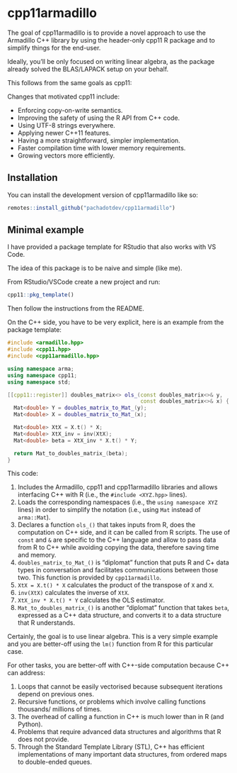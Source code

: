 
<!-- README.md is generated from README.Rmd. Please edit that file -->

# cpp11armadillo

<!-- badges: start -->

<!-- badges: end -->

The goal of cpp11armadillo is to provide a novel approach to use the
Armadillo C++ library by using the header-only cpp11 R package and to
simplify things for the end-user.

Ideally, you’ll be only focused on writing linear algebra, as the
package already solved the BLAS/LAPACK setup on your behalf.

This follows from the same goals as cpp11:

Changes that motivated cpp11 include:

  - Enforcing copy-on-write semantics.
  - Improving the safety of using the R API from C++ code.
  - Using UTF-8 strings everywhere.
  - Applying newer C++11 features.
  - Having a more straightforward, simpler implementation.
  - Faster compilation time with lower memory requirements.
  - Growing vectors more efficiently.

## Installation

You can install the development version of cpp11armadillo like so:

``` r
remotes::install_github("pachadotdev/cpp11armadillo")
```

## Minimal example

I have provided a package template for RStudio that also works with VS
Code.

The idea of this package is to be naive and simple (like me).

From RStudio/VSCode create a new project and run:

``` r
cpp11::pkg_template()
```

Then follow the instructions from the README.

On the C++ side, you have to be very explicit, here is an example from
the package template:

``` cpp
#include <armadillo.hpp>
#include <cpp11.hpp>
#include <cpp11armadillo.hpp>

using namespace arma;
using namespace cpp11;
using namespace std;

[[cpp11::register]] doubles_matrix<> ols_(const doubles_matrix<>& y,
                                          const doubles_matrix<>& x) {
  Mat<double> Y = doubles_matrix_to_Mat_(y);
  Mat<double> X = doubles_matrix_to_Mat_(x);

  Mat<double> XtX = X.t() * X;
  Mat<double> XtX_inv = inv(XtX);
  Mat<double> beta = XtX_inv * X.t() * Y;

  return Mat_to_doubles_matrix_(beta);
}
```

This code:

1.  Includes the Armadillo, cpp11 and cpp11armadillo libraries and
    allows interfacing C++ with R (i.e., the `#include <XYZ.hpp>`
    lines).
2.  Loads the corresponding namespaces (i.e., the `using namespace XYZ`
    lines) in order to simplify the notation (i.e., using `Mat` instead
    of `arma::Mat`).
3.  Declares a function `ols_()` that takes inputs from R, does the
    computation on C++ side, and it can be called from R scripts. The
    use of `const` and `&` are specific to the C++ language and allow to
    pass data from R to C++ while avoiding copying the data, therefore
    saving time and memory.
4.  `doubles_matrix_to_Mat_()` is “diplomat” function that puts R and C+
    data types in conversation and facilitates communications between
    those two. This function is provided by `cpp11armadillo`.
5.  `XtX = X.t() * X` calculates the product of the transpose of `X` and
    `X`.
6.  `inv(XtX)` calculates the inverse of `XtX`.
7.  `XtX_inv * X.t() * Y` calculates the OLS estimator.
8.  `Mat_to_doubles_matrix_()` is another “diplomat” function that takes
    `beta`, expressed as a C++ data structure, and converts it to a data
    structure that R understands.

Certainly, the goal is to use linear algebra. This is a very simple
example and you are better-off using the `lm()` function from R for this
particular case.

For other tasks, you are better-off with C++-side computation because
C++ can address:

1.  Loops that cannot be easily vectorised because subsequent iterations
    depend on previous ones.
2.  Recursive functions, or problems which involve calling functions
    thousands/ millions of times.
3.  The overhead of calling a function in C++ is much lower than in R
    (and Python).
4.  Problems that require advanced data structures and algorithms that R
    does not provide.
5.  Through the Standard Template Library (STL), C++ has efficient
    implementations of many important data structures, from ordered maps
    to double-ended queues.
